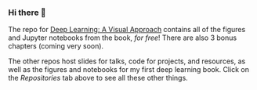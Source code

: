 ### Hi there 👋

The repo for [Deep Learning: A Visual Approach](https://nostarch.com/deep-learning-visual-approach)
contains all of the figures and Jupyter notebooks from the book, *for free*! There are also 3
bonus chapters (coming very soon).

The other repos host slides for talks, code for projects, and resources, as well as the figures
and notebooks for my first deep learning book. Click on the *Repositories* tab above to see
all these other things.
